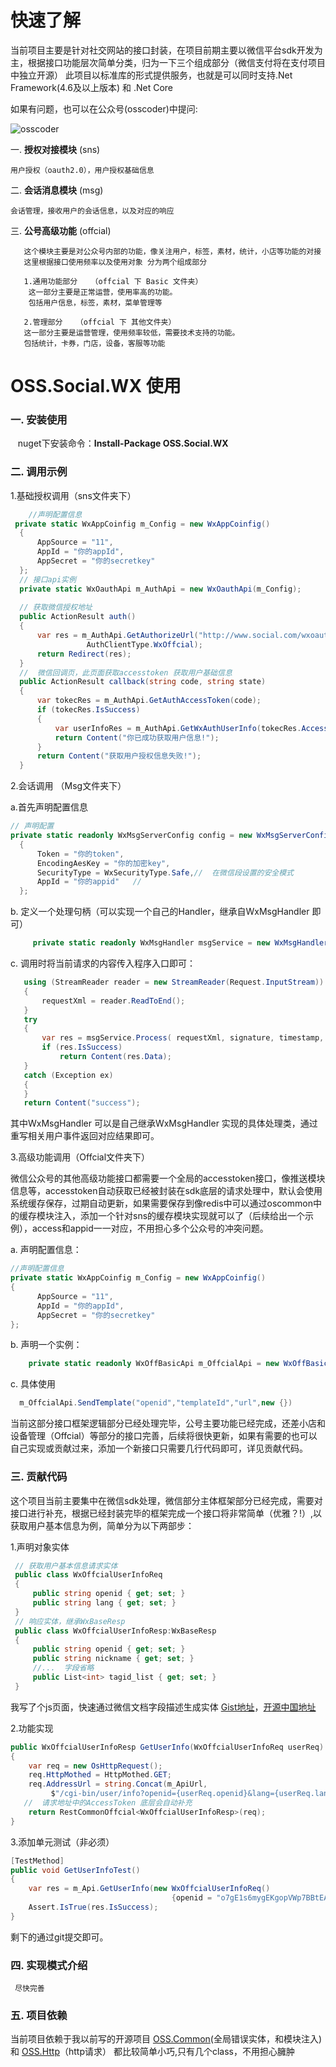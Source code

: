 # 快速了解
  当前项目主要是针对社交网站的接口封装，在项目前期主要以微信平台sdk开发为主，根据接口功能层次简单分类，归为一下三个组成部分（微信支付将在支付项目中独立开源）
  此项目以标准库的形式提供服务，也就是可以同时支持.Net Framework(4.6及以上版本) 和 .Net Core

如果有问题，也可以在公众号(osscoder)中提问:

![osscoder](http://7xil4i.com1.z0.glb.clouddn.com/osscoder_icon.jpg)
	
   一. **授权对接模块**  (sns)
   
   	用户授权（oauth2.0），用户授权基础信息
    
   二. **会话消息模块**   (msg)

	会话管理，接收用户的会话信息，以及对应的响应

   三. **公号高级功能**  (offcial)
 ```
	这个模块主要是对公众号内部的功能，像关注用户，标签，素材，统计，小店等功能的对接
	这里根据接口使用频率以及使用对象 分为两个组成部分

	1.通用功能部分   （offcial 下 Basic 文件夹）
	 这一部分主要是正常运营，使用率高的功能。
	 包括用户信息，标签，素材，菜单管理等

	2.管理部分   （offcial 下 其他文件夹）
	这一部分主要是运营管理，使用频率较低，需要技术支持的功能。
	包括统计，卡券，门店，设备，客服等功能
```
# OSS.Social.WX 使用
### 一. 安装使用
      nuget下安装命令：**Install-Package OSS.Social.WX**	
### 二. 调用示例

1.基础授权调用（sns文件夹下）

```csharp
	//声明配置信息
 private static WxAppCoinfig m_Config = new WxAppCoinfig()
  {
      AppSource = "11",
      AppId = "你的appId",
      AppSecret = "你的secretkey"
  };
  // 接口api实例
  private static WxOauthApi m_AuthApi = new WxOauthApi(m_Config);
  
  // 获取微信授权地址
  public ActionResult auth()
  {
      var res = m_AuthApi.GetAuthorizeUrl("http://www.social.com/wxoauth/callback",
				 AuthClientType.WxOffcial);
      return Redirect(res);
  }
  //  微信回调页，此页面获取accesstoken 获取用户基础信息
  public ActionResult callback(string code, string state)
  {
      var tokecRes = m_AuthApi.GetAuthAccessToken(code);
      if (tokecRes.IsSuccess)
      {
          var userInfoRes = m_AuthApi.GetWxAuthUserInfo(tokecRes.AccessToken, tokecRes.OpenId);
          return Content("你已成功获取用户信息!");
      }
      return Content("获取用户授权信息失败!");
  }
```

2.会话调用 （Msg文件夹下）

a.首先声明配置信息
```csharp
// 声明配置
private static readonly WxMsgServerConfig config = new WxMsgServerConfig()
  {
      Token = "你的token",
      EncodingAesKey = "你的加密key",
      SecurityType = WxSecurityType.Safe,//  在微信段设置的安全模式
      AppId = "你的appid"   //  
  };
```
b. 定义一个处理句柄（可以实现一个自己的Handler，继承自WxMsgHandler 即可）
```csharp
     private static readonly WxMsgHandler msgService = new WxMsgHandler(config);
```

c. 调用时将当前请求的内容传入程序入口即可：  
```csharp
   using (StreamReader reader = new StreamReader(Request.InputStream))
   {
       requestXml = reader.ReadToEnd();
   }
   try
   {
       var res = msgService.Process( requestXml, signature, timestamp, nonce,echostr);
       if (res.IsSuccess)        
           return Content(res.Data);
   }
   catch (Exception ex)
   {
   }            
   return Content("success");
```
其中WxMsgHandler 可以是自己继承WxMsgHandler 实现的具体处理类，通过重写相关用户事件返回对应结果即可。


3.高级功能调用（Offcial文件夹下）

  微信公众号的其他高级功能接口都需要一个全局的accesstoken接口，像推送模块信息等，accesstoken自动获取已经被封装在sdk底层的请求处理中，默认会使用系统缓存保存，过期自动更新，如果需要保存到像redis中可以通过oscommon中的缓存模块注入，添加一个针对sns的缓存模块实现就可以了（后续给出一个示例），access和appid一一对应，不用担心多个公众号的冲突问题。
     
a.  声明配置信息：
```csharp
//声明配置信息
private static WxAppCoinfig m_Config = new WxAppCoinfig()
{
      AppSource = "11",
      AppId = "你的appId",
      AppSecret = "你的secretkey"
};
```
   
b. 声明一个实例：
```csharp
    private static readonly WxOffBasicApi m_OffcialApi = new WxOffBasicApi(m_Config);
```

c.  具体使用
```csharp
  m_OffcialApi.SendTemplate("openid","templateId","url",new {})
```
当前这部分接口框架逻辑部分已经处理完毕，公号主要功能已经完成，还差小店和设备管理（Offcial）等部分的接口完善，后续将很快更新，如果有需要的也可以自己实现或贡献过来，添加一个新接口只需要几行代码即可，详见贡献代码。

###  三.  贡献代码
这个项目当前主要集中在微信sdk处理，微信部分主体框架部分已经完成，需要对接口进行补充，根据已经封装完毕的框架完成一个接口将非常简单（优雅？!）,以获取用户基本信息为例，简单分为以下两部步：

1.声明对象实体
```csharp
 // 获取用户基本信息请求实体
 public class WxOffcialUserInfoReq
 {
     public string openid { get; set; }
     public string lang { get; set; }
 }
 // 响应实体，继承WxBaseResp
 public class WxOffcialUserInfoResp:WxBaseResp
 {
     public string openid { get; set; }
     public string nickname { get; set; }
     //...  字段省略
     public List<int> tagid_list { get; set; }
 }
```
   我写了个js页面，快速通过微信文档字段描述生成实体
   [Gist地址](https://gist.github.com/KevinWG/8db0f960d1efe97d1b1034ef1a7cbc24)，[开源中国地址](http://git.oschina.net/KevinW/codes/0tj5pcnuhsab8yvk3wrlq98)

2.功能实现
```csharp
public WxOffcialUserInfoResp GetUserInfo(WxOffcialUserInfoReq userReq)
{
    var req = new OsHttpRequest();
    req.HttpMothed = HttpMothed.GET;
    req.AddressUrl = string.Concat(m_ApiUrl,
         $"/cgi-bin/user/info?openid={userReq.openid}&lang={userReq.lang}");
   //  请求地址中的AccessToken 底层会自动补充
    return RestCommonOffcial<WxOffcialUserInfoResp>(req);
}
```
3.添加单元测试（非必须）
```csharp
[TestMethod]
public void GetUserInfoTest()
{
    var res = m_Api.GetUserInfo(new WxOffcialUserInfoReq() 
									{openid = "o7gE1s6mygEKgopVWp7BBtEAqT-w" });
    Assert.IsTrue(res.IsSuccess);
}
```
剩下的通过git提交即可。

### 四. 实现模式介绍
     尽快完善
     
### 五. 项目依赖
当前项目依赖于我以前写的开源项目 [OSS.Common](https://github.com/KevinWG/OSS.Common)(全局错误实体，和模块注入)  和  [OSS.Http](https://github.com/KevinWG/OSS.Http)（http请求）   都比较简单小巧,只有几个class，不用担心臃肿
